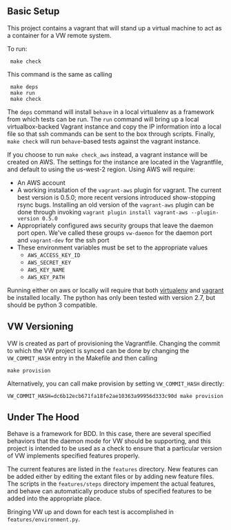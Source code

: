 Basic Setup
-----------

This project contains a vagrant that will stand up a virtual machine to act as a container for a VW remote system.

To run:

     make check

This command is the same as calling

     make deps
     make run
     make check

The `deps` command will install `behave` in a local virtualenv as a framework from which tests can be run.  The `run` command will bring up a local virtualbox-backed Vagrant instance and copy the IP information into a local file so that ssh commands can be sent to the box through scripts.  Finally, `make check` will run `behave`-based tests against the vagrant instance.

If you choose to run `make check_aws` instead, a vagrant instance will be created on AWS.  The settings for the instance are located in the Vagrantfile, and default to using the us-west-2 region.  Using AWS will require:
 
 * An AWS account
 * A working installation of the `vagrant-aws` plugin for vagrant.  The current best version is 0.5.0; more recent versions introduced show-stopping rsync bugs.  Installing an old version of the `vagrant-aws` plugin can be done through invoking `vagrant plugin install vagrant-aws --plugin-version 0.5.0`
 * Appropriately configured aws security groups that leave the daemon port open.  We've called these groups `vw-daemon` for the daemon port and `vagrant-dev` for the ssh port
 * These environment variables must be set to the appropriate values
     - `AWS_ACCESS_KEY_ID`
     - `AWS_SECRET_KEY`
     - `AWS_KEY_NAME` 
     - `AWS_KEY_PATH`

Running either on aws or locally will require that both [virtualenv](https://pypi.python.org/pypi/virtualenv) and [vagrant](https://www.vagrantup.com) be installed locally.  The python has only been tested with version 2.7, but should be python 3 compatible.

VW Versioning
-------------

VW is created as part of provisioning the Vagrantfile.  Changing the commit to which the VW project is synced can be done by changing the `VW_COMMIT_HASH` entry in the Makefile and then calling 

    make provision

Alternatively, you can call make provision by setting `VW_COMMIT_HASH` directly:

    VW_COMMIT_HASH=dc6b12ecb671fa18fe2ae10363a99956d333c90d make provision

Under The Hood
--------------
Behave is a framework for BDD.  In this case, there are several specified behaviors that the daemon mode for VW should be supporting, and this project is intended to be used as a check to ensure that a particular version of VW implements specified features properly.

The current features are listed in the `features` directory.  New features can be added either by editing the extant files or by adding new feature files.  The scripts in the `features/steps` directory impement the actual features, and behave can automatically produce stubs of specified features to be added into the appropriate place.

Bringing VW up and down for each test is accomplished in `features/environment.py`.